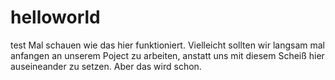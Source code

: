 # helloworld
test
Mal schauen wie das hier funktioniert. Vielleicht sollten wir langsam mal anfangen an unserem Poject zu arbeiten, anstatt uns mit diesem Scheiß hier auseineander zu setzen. Aber das wird schon.
